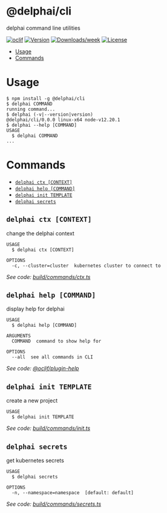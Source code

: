 @delphai/cli
============

delphai command line utilities

[![oclif](https://img.shields.io/badge/cli-oclif-brightgreen.svg)](https://oclif.io)
[![Version](https://img.shields.io/npm/v/@delphai/cli.svg)](https://npmjs.org/package/@delphai/cli)
[![Downloads/week](https://img.shields.io/npm/dw/@delphai/cli.svg)](https://npmjs.org/package/@delphai/cli)
[![License](https://img.shields.io/npm/l/@delphai/cli.svg)](https://github.com/delphai/delphai-cli/blob/master/package.json)

<!-- toc -->
* [Usage](#usage)
* [Commands](#commands)
<!-- tocstop -->
# Usage
<!-- usage -->
```sh-session
$ npm install -g @delphai/cli
$ delphai COMMAND
running command...
$ delphai (-v|--version|version)
@delphai/cli/0.0.0 linux-x64 node-v12.20.1
$ delphai --help [COMMAND]
USAGE
  $ delphai COMMAND
...
```
<!-- usagestop -->
# Commands
<!-- commands -->
* [`delphai ctx [CONTEXT]`](#delphai-ctx-context)
* [`delphai help [COMMAND]`](#delphai-help-command)
* [`delphai init TEMPLATE`](#delphai-init-template)
* [`delphai secrets`](#delphai-secrets)

## `delphai ctx [CONTEXT]`

change the delphai context

```
USAGE
  $ delphai ctx [CONTEXT]

OPTIONS
  -c, --cluster=cluster  kubernetes cluster to connect to
```

_See code: [build/commands/ctx.ts](https://github.com/delphai/delphai-cli/blob/v0.0.0/build/commands/ctx.ts)_

## `delphai help [COMMAND]`

display help for delphai

```
USAGE
  $ delphai help [COMMAND]

ARGUMENTS
  COMMAND  command to show help for

OPTIONS
  --all  see all commands in CLI
```

_See code: [@oclif/plugin-help](https://github.com/oclif/plugin-help/blob/v3.2.2/src/commands/help.ts)_

## `delphai init TEMPLATE`

create a new project

```
USAGE
  $ delphai init TEMPLATE
```

_See code: [build/commands/init.ts](https://github.com/delphai/delphai-cli/blob/v0.0.0/build/commands/init.ts)_

## `delphai secrets`

get kubernetes secrets

```
USAGE
  $ delphai secrets

OPTIONS
  -n, --namespace=namespace  [default: default]
```

_See code: [build/commands/secrets.ts](https://github.com/delphai/delphai-cli/blob/v0.0.0/build/commands/secrets.ts)_
<!-- commandsstop -->
